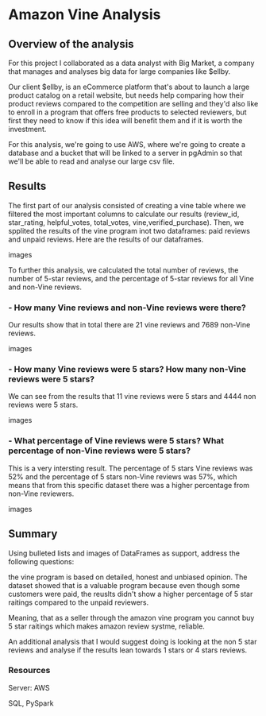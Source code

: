 # Amazon Vine Analysis

## Overview of the analysis

For this project I collaborated as a data analyst with Big Market, a company that manages and analyses big data for large companies like $ellby.

Our client $ellby, is an eCommerce platform that's about to launch a large product catalog on a retail website, but needs help comparing how their product reviews compared to the competition are selling and they'd also like to enroll in a program that offers free products to selected reviewers, but first they need to know if this idea will benefit them and if it is worth the investment.

For this analysis, we're going to use AWS, where we're going to create a database and a bucket that will be linked to a server in pgAdmin so that we'll be able to read and analyse our large csv file.

## Results

The first part of our analysis consisted of creating a vine table where we filtered the most important columns to calculate our results (review_id, star_rating, helpful_votes, total_votes, vine,verified_purchase). Then, we spplited the results of the vine program inot two dataframes: paid reviews and unpaid reviews. Here are the results of our dataframes.

images

To further this analysis, we calculated the total number of reviews, the number of 5-star reviews, and the percentage of 5-star reviews for all Vine and non-Vine reviews.

### - How many Vine reviews and non-Vine reviews were there?

Our results show that in total there are 21 vine reviews and 7689 non-Vine reviews.

images

### - How many Vine reviews were 5 stars? How many non-Vine reviews were 5 stars?

We can see from the results that 11 vine reviews were 5 stars and 4444 non reviews were 5 stars.

images

### - What percentage of Vine reviews were 5 stars? What percentage of non-Vine reviews were 5 stars?

This is a very intersting result. The percentage of 5 stars Vine reviews was 52% and the percentage of 5 stars non-Vine reviews was 57%, which means that from this specific dataset there was a higher percentage from non-Vine reviewers.

images

## Summary 

Using bulleted lists and images of DataFrames as support, address the following questions:

the vine program is based on detailed, honest and unbiased opinion. The dataset showed that is a valuable program because even though some customers were paid, the reuslts didn't show a higher percentage of 5 star raitings compared to the unpaid reviewers.

Meaning, that as a seller through the amazon vine program you cannot buy 5 star raitings which makes amazon review systme, reliable.

An additional analysis that I would suggest doing is looking at the non 5 star reviews and analyse if the results lean towards 1 stars or 4 stars reviews.


### Resources

Server: AWS

SQL, PySpark